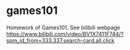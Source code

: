 # games101

Homework of Games101. See bilibili webpage https://www.bilibili.com/video/BV1X7411F744/?spm_id_from=333.337.search-card.all.click

